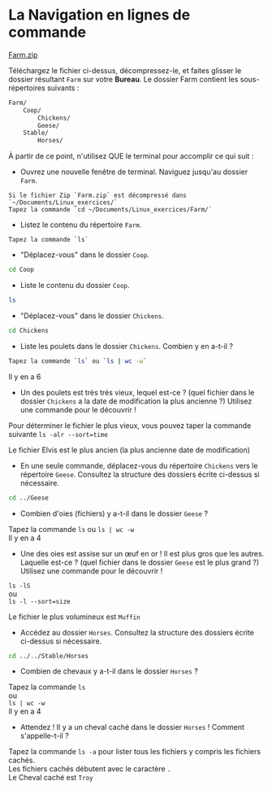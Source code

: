 # La Navigation en lignes de commande

[Farm.zip](./Farm.zip)

Téléchargez le fichier ci-dessus, décompressez-le, et faites glisser le dossier résultant `Farm` sur votre **Bureau**. Le dossier Farm contient les sous-répertoires suivants :

```bash
Farm/
	Coop/
		Chickens/
		Geese/
	Stable/
		Horses/
```

À partir de ce point, n'utilisez QUE le terminal pour accomplir ce qui suit :

- Ouvrez une nouvelle fenêtre de terminal. Naviguez jusqu'au dossier `Farm`.

```
Si le fichier Zip `Farm.zip` est décompressé dans `~/Documents/Linux_exercices/`
Tapez la commande `cd ~/Documents/Linux_exercices/Farm/`
```

- Listez le contenu du répertoire `Farm`.

```
Tapez la commande `ls`
```

- "Déplacez-vous" dans le dossier `Coop`.

```bash
cd Coop
```

- Liste le contenu du dossier `Coop`.

```bash
ls
```

- "Déplacez-vous" dans le dossier `Chickens`.

```bash
cd Chickens
```

- Liste les poulets dans le dossier `Chickens`. Combien y en a-t-il ?

```bash
Tapez la commande `ls` ou `ls | wc -w`
```

Il y en a 6

- Un des poulets est très très vieux, lequel est-ce ? (quel fichier dans le dossier `Chickens` a la date de modification la plus ancienne ?) Utilisez une commande pour le découvrir !

Pour déterminer le fichier le plus vieux, vous pouvez taper la commande suivante
`ls -alr --sort=time`

Le fichier Elvis est le plus ancien (la plus ancienne date de modification)

- En une seule commande, déplacez-vous du répertoire `Chickens` vers le répertoire `Geese`. Consultez la structure des dossiers écrite ci-dessus si nécessaire.

```bash
cd ../Geese
```

- Combien d'oies (fichiers) y a-t-il dans le dossier `Geese` ?

Tapez la commande `ls` ou `ls | wc -w`  
Il y en a 4

- Une des oies est assise sur un œuf en or ! Il est plus gros que les autres. Laquelle est-ce ? (quel fichier dans le dossier `Geese` est le plus grand ?) Utilisez une commande pour le découvrir !

`ls -lS`  
ou  
`ls -l --sort=size`

Le fichier le plus volumineux est `Muffin`

- Accédez au dossier `Horses`. Consultez la structure des dossiers écrite ci-dessus si nécessaire.

```bash
cd ../../Stable/Horses
```

- Combien de chevaux y a-t-il dans le dossier `Horses` ?

Tapez la commande `ls`  
ou  
`ls | wc -w`  
Il y en a 4

- Attendez ! Il y a un cheval caché dans le dossier `Horses` ! Comment s'appelle-t-il ?

Tapez la commande `ls -a` pour lister tous les fichiers y compris les fichiers cachés.  
Les fichiers cachés débutent avec le caractère `.`  
Le Cheval caché est `Troy`

